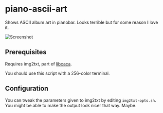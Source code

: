 piano-ascii-art
===============
Shows ASCII album art in pianobar. Looks terrible but for some reason I
love it.

![Screenshot](http://i.imgur.com/KmbRA.png)


Prerequisites
-------------
Requires img2txt, part of [libcaca][1].

You should use this script with a 256-color terminal.

[1]: http://caca.zoy.org/wiki/libcaca


Configuration
-------------
You can tweak the parameters given to img2txt by editing `img2txt-opts.sh`.
You might be able to make the output look nicer that way. Maybe.
